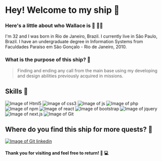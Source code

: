 # Hey! Welcome to my ship :rocket:

### Here's a little about who Wallace is :man: :rainbow_flag:

I'm 32 and I was born in Rio de Janeiro, Brazil. I currently live in São Paulo, Brazil.
I have an undergraduate degree in Information Systems from Faculdades Paraíso em São Gonçalo - Rio de Janeiro, 2010.

### What is the purpose of this ship? :dart:

> Finding and ending any call from the main base using my developing and design abilities previously acquired in missions.

## Skills :gun:

![Image of Html5](https://img.shields.io/badge/HTML5-E34F26?style=for-the-badge&logo=html5&logoColor=white)
![Image of css3](https://img.shields.io/badge/CSS3-1572B6?style=for-the-badge&logo=css3&logoColor=white)
![Image of js](https://img.shields.io/badge/JavaScript-323330?style=for-the-badge&logo=javascript&logoColor=F7DF1E)
![Image of php](https://img.shields.io/badge/PHP-777BB4?style=for-the-badge&logo=php&logoColor=white)
![Image of npm](https://img.shields.io/badge/npm-CB3837?style=for-the-badge&logo=npm&logoColor=white)
![Image of react](https://img.shields.io/badge/React-20232A?style=for-the-badge&logo=react&logoColor=61DAFB)
![Image of bootstrap](https://img.shields.io/badge/Bootstrap-563D7C?style=for-the-badge&logo=bootstrap&logoColor=white)
![Image of jquery](https://img.shields.io/badge/jQuery-0769AD?style=for-the-badge&logo=jquery&logoColor=white)
![Image of next.js](https://img.shields.io/badge/next.js-000000?style=for-the-badge&logo=nextdotjs&logoColor=white)
![Image of Git](https://img.shields.io/badge/Git-F05032?style=for-the-badge&logo=git&logoColor=white)

## Where do you find this ship for more quests? :mag_right:

[![Image of Git linkedin](https://img.shields.io/badge/LinkedIn-0077B5?style=for-the-badge&logo=linkedin&logoColor=white)](https://www.linkedin.com/in/wallacebarbeiro/)


#### Thank you for visiting and feel free to return! :rainbow: :computer:















<!--
**wallacebarbeiro/wallacebarbeiro** is a ✨ _special_ ✨ repository because its `README.md` (this file) appears on your GitHub profile.

Here are some ideas to get you started:

- 🔭 I’m currently working on ...
- 🌱 I’m currently learning ...
- 👯 I’m looking to collaborate on ...
- 🤔 I’m looking for help with ...
- 💬 Ask me about ...
- 📫 How to reach me: ...
- 😄 Pronouns: ...
- ⚡ Fun fact: ...
-->
